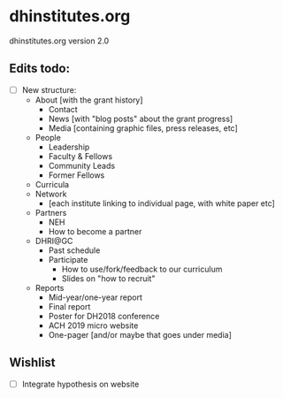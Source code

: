 # dhinstitutes.org
dhinstitutes.org version 2.0

## Edits todo:
- [ ] New structure:
    - About [with the grant history]
        - Contact
        - News [with "blog posts" about the grant progress]
        - Media [containing graphic files, press releases, etc]
    - People
        - Leadership
        - Faculty & Fellows
        - Community Leads
        - Former Fellows
    - Curricula
    - Network
        - [each institute linking to individual page, with white paper etc]
    - Partners
        - NEH
        - How to become a partner
    - DHRI@GC
        - Past schedule
        - Participate
            - How to use/fork/feedback to our curriculum
            - Slides on "how to recruit"
    - Reports
        - Mid-year/one-year report
        - Final report
        - Poster for DH2018 conference
        - ACH 2019 micro website
        - One-pager [and/or maybe that goes under media]
        
## Wishlist
- [ ] Integrate hypothesis on website